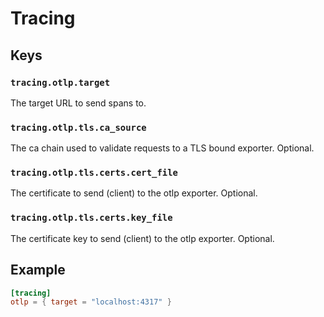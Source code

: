 # Tracing

## Keys

### `tracing.otlp.target`

The target URL to send spans to.

### `tracing.otlp.tls.ca_source`

The ca chain used to validate requests to a TLS bound exporter. Optional.

### `tracing.otlp.tls.certs.cert_file`

The certificate to send (client) to the otlp exporter. Optional.

### `tracing.otlp.tls.certs.key_file`

The certificate key to send (client) to the otlp exporter. Optional.

## Example

```toml
[tracing]
otlp = { target = "localhost:4317" }
```
